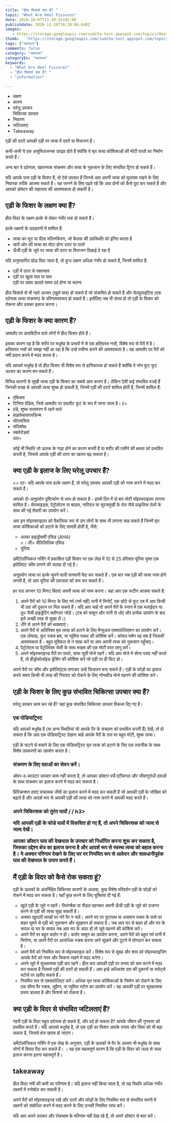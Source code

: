 ```yaml
---
title: "हील फिशर्स क्या हैं? "
topic: "What Are Heel Fissures"
date: 2018-10-07T11:39:22+02:00
publishdate: 2020-12-20T16:20:06.640Z
images: 
   - https://storage.googleapis.com/sudcha-test.appspot.com/topics/Health/default-selection/12.jpg
thumb:   "https://storage.googleapis.com/sudcha-test.appspot.com/topics/Health/default-selection/thumb/12.jpg"
tags: ["स्वास्थ्य"]
comments: false
category: "स्वास्थ्य"
categoryEn: "स्वास्थ्य"
keywords: 
  - "What Are Heel Fissures"
  - "हील फिशर्स क्या हैं? "
  - "information"

---
```

<ul> <li> लक्षण </li> <li> कारण </li> <li> घरेलू उपचार </li> </li> चिकित्सा उपचार </li> <li> निवारण </li> <li> जटिलताएं </li> <li> Takeaway </li> </ul> <p> एड़ी की दरारें आपकी एड़ी पर त्वचा में दरारें या विभाजन हैं। </p> <p> कभी-कभी ये एक असुविधाजनक उपद्रव होते हैं क्योंकि वे मृत त्वचा कोशिकाओं की मोटी परतों का निर्माण करते हैं। </p> <p> अन्य बार वे दर्दनाक, खतरनाक संक्रमण और त्वचा के नुकसान के लिए संभावित ट्रिगर हो सकते हैं। </p> <p> यदि आपके पास एड़ी के फिशर हैं, तो ऐसे उपचार हैं जिनसे आप अपनी त्वचा को मुलायम रखने के लिए निवारक तरीके आजमा सकते हैं। यह जानने के लिए पढ़ते रहें कि आप दोनों को कैसे पूरा कर सकते हैं और आपको डॉक्टर की सहायता की आवश्यकता हो सकती है। </p> <h2> एड़ी के फिशर के लक्षण क्या हैं? </H2> <p> हील विदर के लक्षण हल्के से लेकर गंभीर तक हो सकते हैं। </p> <p> हल्के लक्षणों के उदाहरणों में शामिल हैं: </p> <ul> <li> त्वचा का भूरा या पीला मलिनकिरण, जो कैलस की उपस्थिति को इंगित करता है </li> <li> चारों ओर की त्वचा का मोटा होना दरार या दरारें </li> <li> ऊँची एड़ी के जूते पर त्वचा की दरार या विभाजन दिखाई दे रहा है </li> </ul> <p> यदि अनुपचारित छोड़ दिया जाता है, तो दुग्ध लक्षण अधिक गंभीर हो सकते हैं, जिनमें शामिल हैं: </p> <ul> <li> एड़ी में दरार से रक्तस्राव </li> <li> एड़ी पर खुला घाव या घाव </li> एड़ी पर दबाव डालते समय दर्द होना या चलना </li> </ul > <p> हील फिशर्स से भी गहरे अल्सर (खुले घाव) हो सकते हैं जो संक्रमित हो सकते हैं और सेल्युलाइटिस (एक दर्दनाक त्वचा संक्रमण) के परिणामस्वरूप हो सकते हैं। इसीलिए जब भी संभव हो तो एड़ी के फिशर को रोकना और उसका इलाज करना। </p> <h2> एड़ी के फिशर के क्या कारण हैं? </H2> <p> आमतौर पर डायबिटीज वाले लोगों में हील फिशर होते हैं। </p> <p > इसका कारण यह है कि शरीर पर मधुमेह के प्रभावों में से एक क्षतिग्रस्त नसों, विशेष रूप से पैरों में है। क्षतिग्रस्त नसों को समझ नहीं आ रहा है कि उन्हें पसीना करने की आवश्यकता है। यह आमतौर पर पैरों को नमी प्रदान करने में मदद करता है। </p> <p> यदि आपको मधुमेह है तो हील फिशर भी विशेष रूप से हानिकारक हो सकते हैं क्योंकि वे नॉन फुट फुट अल्सर का कारण बन सकते हैं। </p> <p> विभिन्न कारणों से सूखी त्वचा एड़ी के फिशर का सबसे आम कारण है। लेकिन ऐसी कई संभावित वजहें हैं जिनकी वजह से आपकी त्वचा शुष्क हो सकती है, जिनमें एड़ी की दरारें शामिल होती हैं, जिनमें शामिल हैं: </p> <ul> <li> एक्जिमा </li> <li> टिनिया पेडिस, जिसे आमतौर पर एथलीट फुट </b> के रूप में जाना जाता है। li> <li> ठंडे, शुष्क वातावरण में रहने वाले </li> <li> हाइपोथायरायडिज्म </li> <li> सोरायसिस </li> <li> संधिशोथ </li> <li> स्क्लेरोडर्मा </li> </li> उल> <p> कोई भी स्थिति जो ऊतक के गाढ़ा होने का कारण बनती है या शरीर की पसीने की क्षमता को प्रभावित करती है, जिससे आपके एड़ी की दरार का खतरा बढ़ सकता है। </p> <h2> क्या एड़ी के इलाज के लिए घरेलू उपचार हैं? </h2> <> एट- यदि आपके पास हल्के लक्षण हैं, तो घरेलू उपचार आपकी एड़ी को नरम करने में मदद कर सकते हैं। </p> <p> आपको दो-अनुप्रयोग दृष्टिकोण से लाभ हो सकता है - इसमें दिन में दो बार मोटी मॉइस्चराइज़र लगाना शामिल है। सेरामाइड्स, पेट्रोलोटम या बादाम, नारियल या सूरजमुखी के तेल जैसे प्राकृतिक तेलों के साथ की गई तैयारी का उपयोग करें। </p> <p> आप इन मॉइस्चराइज़र को वैकल्पिक रूप से उन लोगों के साथ भी लगाना चाह सकते हैं जिनमें मृत त्वचा कोशिकाओं को हटाने के लिए सामग्री होती है, जैसे: </p> <ul> <li> अल्फा हाइड्रोक्सी एसिड (AHA) </li> <। ली> सैलिसिलिक एसिड </li> <li> यूरिया </li> </ul> <p> डर्मेटोलॉजिकल नर्सिंग में प्रकाशित एड़ी फिशर पर एक लेख में 10 से 25 प्रतिशत यूरिया युक्त एक इमोलिएंट क्रीम लगाने की सलाह दी गई है। </p> <p> अनुप्रयोग त्वचा पर हल्के चुभने वाली सनसनी पैदा कर सकते हैं। एक बार जब एड़ी की त्वचा नरम होने लगती है, तो आप यूरिया की एकाग्रता को कम कर सकते हैं। </p> <p> हर रात लगभग 10 मिनट बिताएं अपनी त्वचा को नरम करना। यहां आप एक रूटीन आज़मा सकते हैं: </p> <ol> <li> अपने पैरों को 10 मिनट के लिए गर्म (गर्म नहीं) पानी में भिगोएँ, एक छोटे से फुट टब में आप किसी भी दवा की दुकान पर मिल सकते हैं। यदि आप चाहें तो अपने पैरों के स्नान में एक मलाईदार या दूध जैसी हाइड्रेटिंग क्लीन्ज़र जोड़ें। (टब को साबुन और पानी से धोएं और प्रत्येक उपयोग के बाद इसे अच्छी तरह से सुखा लें।) </li> <li> धीरे से अपने पैरों को थपथपाएं। </li> <li> अपने पैरों से अतिरिक्त मृत त्वचा को हटाने के लिए मैन्युअल एक्सफोलिएशन का उपयोग करें। एक लोफाह, फुट स्क्रब ब्रश, या प्यूमिस पत्थर की कोशिश करें। कोमल घर्षण वह सब है जिसकी आवश्यकता है - बहुत मुश्किल से न साफ़ करें या आप अपनी त्वचा को नुकसान पहुँचाए। </li> <li> पेट्रोलेटम या पेट्रोलियम जेली के साथ मरहम की एक मोटी परत लागू करें। </li> <li> अपने मॉइस्चराइज्ड पैरों पर पतले, साफ सूती मोजे पहनें। यदि आप मोजे में सोना पसंद नहीं करते हैं, तो हीड्रोकोलॉइड ड्रेसिंग की कोशिश करें जो एड़ी पर ही फिट हो। </li> </ol> <p> अपने पैरों पर क्रीम और इमोलिएंट्स लगाकर उन्हें फिसलन बना सकते हैं। एड़ी के फोड़ों का इलाज करते समय किसी भी तरह की गिरावट को रोकने के लिए नॉनकीड मोजे पहनने की कोशिश करें। </p> <h2> एड़ी के फिशर के लिए कुछ संभावित चिकित्सा उपचार क्या हैं? </h2> <p> घरेलू उपचार काम कर रहे हैं? यहां कुछ संभावित चिकित्सा उपचार विकल्प दिए गए हैं। </p> <h3> एक पोडियाट्रिस्ट </h3> <p> यदि आपको मधुमेह है (या अन्य स्थितियां जो आपके पैर के संचलन को प्रभावित करती हैं) देखें, तो हो सकता है कि आप एक पोडियाट्रिस्ट देखना चाहें आपके पैरों के तल पर बहुत मोटी, शुष्क त्वचा। </p> <p> एड़ी के फटने से बचाने के लिए एक पोडियाट्रिस्ट मृत त्वचा को हटाने के लिए एक तकनीक के साथ विशेष उपकरणों का उपयोग करता है। </p> <h3> संक्रमण के लिए दवाओं का सेवन करें। </h3> ओवर-द-काउंटर उपचार काम नहीं करता है, तो आपका डॉक्टर पर्चे एंटीफंगल और जीवाणुरोधी दवाओं के साथ संक्रमण का इलाज करने में मदद कर सकता है। </p> <p> प्रिस्क्रिप्शन दवाएं संक्रामक जीवों का इलाज करने में मदद कर सकती हैं जो आपकी एड़ी के जोखिम को बढ़ाते हैं और आदर्श रूप से आपकी एड़ी की त्वचा को नरम करने में आपकी मदद करते हैं। </p> <h3> अपने चिकित्सक को तुरंत घावों / / h3> <p के लिए देखें। > यदि आपकी एड़ी के फोडे घावों में विकसित हो गए हैं, तो अपने चिकित्सक को जल्द से जल्द देखें। </p> <p> आपका डॉक्टर घाव की देखभाल के उपचार को निर्धारित करना शुरू कर सकता है, जिसका उद्देश्य क्षेत्र का इलाज करना है और आदर्श रूप से स्वस्थ त्वचा को बहाल करना है। ये अक्सर परिणाम देखने के लिए घर पर नियमित रूप से आवेदन और सावधानीपूर्वक घाव की देखभाल के उपाय करते हैं। </p> <h2> मैं एड़ी के विदर को कैसे रोक सकता हूं? </H2> <p> एड़ी के ऊतकों के अंतर्निहित चिकित्सा कारणों के अलावा, कुछ विशेष परिवर्तन एड़ी के फोड़ों को रोकने में मदद कर सकता है। यहाँ कुछ करने के लिए युक्तियां दी गई हैं: </p> <ul> <li> खुले एड़ी के जूते न पहनें। स्लिंगबैक या सैंडल पहनकर अपनी ऊँची एड़ी के जूते को उजागर करने से एड़ी की त्वचा सूख सकती है। </li> <li> अक्सर खुरदरी सतहों पर नंगे पैर न चलें। अपने घर पर फुटपाथ या असमान पत्थर के फर्श पर बाहर घूमने से एड़ी को नुकसान और सूखापन हो सकता है। जब आप घर से बाहर हों और घर के चप्पल या घर के चप्पल जब आप घर के अंदर हों तो जूते पहनने की कोशिश करें। </li> <li> अपने पैरों पर बहुत कठोर न हों। कठोर साबुन का उपयोग करना, अपने पैरों को बहुत गर्म पानी में भिगोना, या अपने पैरों पर अत्यधिक स्क्रब करना आगे सूखने और टूटने में योगदान कर सकता है। </li> <li> अपने पैरों को नियमित रूप से मॉइस्चराइज़ करें। विशेष रूप से सुबह और शाम को मॉइस्चराइजिंग आपके पैरों को नरम और चिकना रखने में मदद करेगा। </li> <li> अपने जूते में सुरक्षात्मक एड़ी कप पहनें। हील कप आपकी एड़ी पर तनाव को कम करने में मदद कर सकता है जिससे एड़ी की दरारें हो सकती हैं। आप इन्हें अधिकांश दवा की दुकानों या स्पोर्ट्स स्टोर्स पर खरीद सकते हैं। </li> <li> नियमित रूप से एक्सफोलिएट करें। अधिक मृत त्वचा कोशिकाओं के निर्माण को रोकने के लिए एक सौम्य पैर स्क्रब, लूफै़ण, या प्युमिस स्टोन का उपयोग करें। यह आपकी एड़ी पर सुरक्षात्मक प्रभाव डालता है और फिशर्स को रोकता है। </li> </ul> <h2> क्या एड़ी के विदर से संभावित जटिलताएं हैं? </H2> <p> गहरी एड़ी के विदर बहुत दर्दनाक हो सकते हैं, और दर्द हो सकता है? आपके जीवन की गुणवत्ता को प्रभावित करते हैं। यदि आपको मधुमेह है, तो एक एड़ी का फिशर आपके तनाव और चिंता को भी बढ़ा सकता है, जिससे क्षेत्र खराब हो जाएगा। </p> <p> डर्मेटोलॉजिकल नर्सिंग में एक लेख के अनुसार, एड़ी के ऊतकों से पैर के अल्सर भी मधुमेह के साथ लोगों में विवाद पैदा कर सकते हैं। । यह एक महत्वपूर्ण कारण है कि एड़ी के विदर को जल्द से जल्द इलाज करना इतना महत्वपूर्ण है। </p> <h2> takeaway </h2> <p> हील विदर नमी की कमी का परिणाम है। यदि इलाज नहीं किया जाता है, तो यह स्थिति अधिक गंभीर लक्षणों में स्नोबॉल कर सकती है। </p> <p> अपने पैरों को मॉइस्चराइज्ड रखें और दरारें और फोड़ों के लिए नियमित रूप से संभावित चरणों में लक्षणों को संबोधित करने में मदद करने के लिए उनकी नियमित जांच करें। </p> <p> यदि आप अपने उपचार और रोकथाम के परिणाम नहीं देख रहे हैं, तो अपने डॉक्टर से बात करें। </p> 
